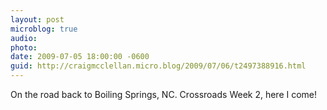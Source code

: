 ```yaml
---
layout: post
microblog: true
audio: 
photo: 
date: 2009-07-05 18:00:00 -0600
guid: http://craigmcclellan.micro.blog/2009/07/06/t2497388916.html
---
```

On the road back to Boiling Springs, NC. Crossroads Week 2, here I come!

